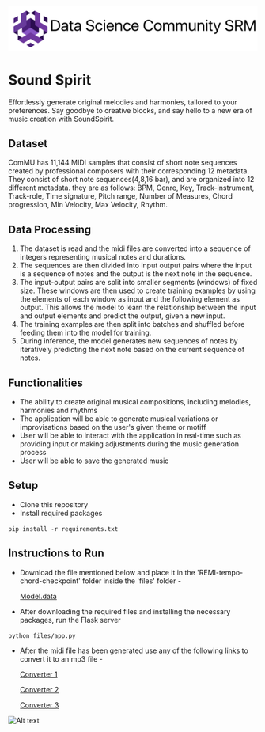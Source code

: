  ![Data Science Community](https://github.com/Data-Science-Community-SRM/template/raw/master/Header.png?raw=true)
# Sound Spirit

Effortlessly generate original melodies and harmonies, tailored to your preferences. Say goodbye to creative blocks, and say hello to a new era of music creation with SoundSpirit.

## Dataset
ComMU has 11,144 MIDI samples that consist of short note sequences created by professional composers with their corresponding 12 metadata.
They consist of short note sequences(4,8,16 bar), and are organized into 12 different metadata. they are as follows: BPM, Genre, Key, Track-instrument, Track-role, Time signature, Pitch range, Number of Measures, Chord progression, Min Velocity, Max Velocity, Rhythm.

## Data Processing
1. The dataset is read and the midi files are converted into a sequence of integers representing musical notes and durations.  
2. The sequences are then divided into input output pairs where the input is a sequence of notes and the output is the next note in the sequence. 
3. The input-output pairs are split into smaller segments (windows) of fixed size. These windows are then used to create training examples by using the elements of each window as input and the following element as output. This allows the model to learn the relationship between the input and output elements and predict the output, given a new input. 
4. The training examples are then split into batches and shuffled before feeding them into the model for training. 
5. During inference, the model generates new sequences of notes by iteratively predicting the next note based on the current sequence of notes.

## Functionalities
* The ability to create original musical compositions, including melodies, harmonies and rhythms
* The  application will be able to generate musical variations or improvisations based on the user's given theme or motiff
* User will be able to interact with the application in real-time such as providing input or making adjustments during the music generation process
* User will be able to save the generated music

## Setup
* Clone this repository
* Install required packages

```pip install -r requirements.txt```
    
## Instructions to Run
* Download the file mentioned below and place it in the 'REMI-tempo-chord-checkpoint' folder inside the 'files' folder  - 
       
   [Model.data](https://drive.google.com/file/d/152BHtFlyN69q53r4GFVlEP1y-jFyhvL0/view?usp=sharing)
* After downloading the required files and installing the necessary packages, run the Flask server

```python files/app.py```

* After the midi file has been generated use any of the following links to convert it to an mp3 file - 
   
   [Converter 1](https://www.zamzar.com/convert/midi-to-mp3/)
   
   [Converter 2](https://audio.online-convert.com/convert/midi-to-mp3)
   
   [Converter 3](https://converter.app/midi-to-mp3/)

![Alt text](https://drive.google.com/file/d/1U6YxAetCBOfqQU5uA7xMD8q7FWbSbZuR/view?usp=drive_link)

     
     
